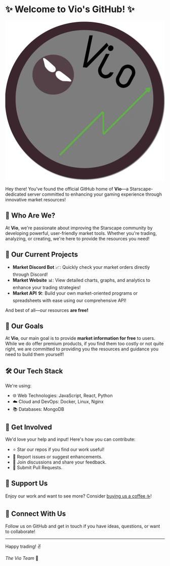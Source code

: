 # ✨ Welcome to Vio's GitHub! ✨

![Vio Logo](./vio.png)

Hey there! You've found the official GitHub home of **Vio**—a Starscape-dedicated server committed to enhancing your gaming experience through innovative market resources!

## 🚀 Who Are We?

At **Vio**, we're passionate about improving the Starscape community by developing powerful, user-friendly market tools. Whether you're trading, analyzing, or creating, we're here to provide the resources you need!

## 🎯 Our Current Projects

- **Market Discord Bot** 📈: Quickly check your market orders directly through Discord!
- **Market Website** 📊: View detailed charts, graphs, and analytics to enhance your trading strategies!
- **Market API** 🛠️: Build your own market-oriented programs or spreadsheets with ease using our comprehensive API!

And best of all—our resources **are free!**

## 🥅 Our Goals

At **Vio**, our main goal is to provide **market information for free** to users. While we do offer premium products, if you find them too costly or not quite right, we are committed to providing you the resources and guidance you need to build them yourself!

## 🛠️ Our Tech Stack

We're using:
- 🌐 Web Technologies: JavaScript, React, Python
- ☁️ Cloud and DevOps: Docker, Linux, Nginx
- 📚 Databases: MongoDB

## 🤝 Get Involved

We'd love your help and input! Here's how you can contribute:
- ⭐ Star our repos if you find our work useful!
- 🐛 Report issues or suggest enhancements.
- 💬 Join discussions and share your feedback.
- 🚩 Submit Pull Requests.

## 💖 Support Us

Enjoy our work and want to see more? Consider [buying us a coffee ☕](https://ko-fi.com/Y8Y0VIQZQ)!

## 🌟 Connect With Us

Follow us on GitHub and get in touch if you have ideas, questions, or want to collaborate!

---

Happy trading! ✌️

*The Vio Team* 🌌

